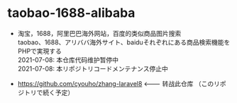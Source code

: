 # taobao-1688-alibaba
- 淘宝，1688，阿里巴巴海外网站，百度的类似商品图片搜索 </br>
taobao、1688、アリババ海外サイト、baiduそれぞれにある商品検索機能をPHPで実現する </br>
2021-07-08: 本仓库代码维护暂停中 <br/>
2021-07-08: 本リポジトリコードメンテナンス停止中

- https://github.com/cyouho/zhang-laravel8 <--- 转战此仓库 （このリポジトリで続く予定）
